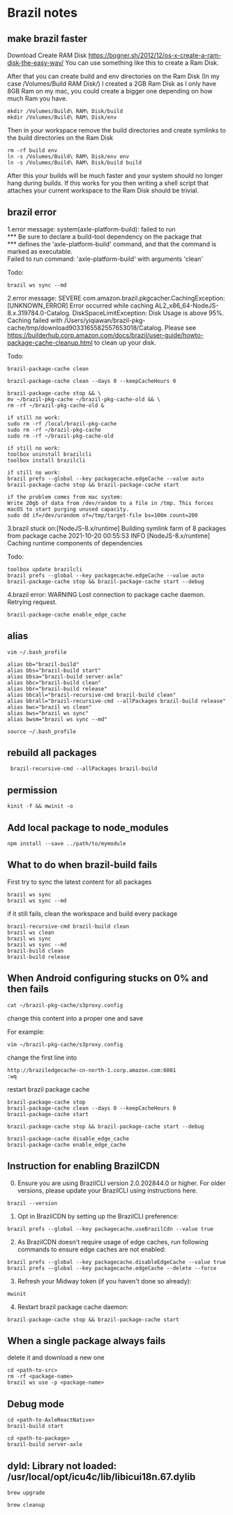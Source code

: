 # Brazil notes

## make brazil faster

Download Create RAM Disk https://bogner.sh/2012/12/os-x-create-a-ram-disk-the-easy-way/
You can use something like this to create a Ram Disk.

After that you can create build and env directories on the Ram Disk (In my case /Volumes/Build RAM Disk/) I created a 2GB Ram Disk as I only have 8GB Ram on my mac, you could create a bigger one depending on how much Ram you have.
```
mkdir /Volumes/Build\ RAM\ Disk/build
mkdir /Volumes/Build\ RAM\ Disk/env
```
Then in your workspace remove the build directories and create symlinks to the build directories on the Ram Disk
```
rm -rf build env
ln -s /Volumes/Build\ RAM\ Disk/env env
ln -s /Volumes/Build\ RAM\ Disk/build build
```
After this your builds will be much faster and your system should no longer hang during builds. If this works for you then writing a shell script that attaches your current workspace to the Ram Disk should be trivial.

## brazil error

1.error message: system(axle-platform-build): failed to run                           
               *** Be sure to declare a build-tool dependency on the package that               
  *** defines the 'axle-platform-build' command, and that the command is marked as executable.  
             Failed to run command: 'axle-platform-build' with arguments 'clean'

Todo: 
```
brazil ws sync --md
```

2.error message: SEVERE com.amazon.brazil.pkgcacher.CachingException: [UNKNOWN_ERROR] Error occurred while caching AL2_x86_64-NodeJS-8.x.319784.0-Catalog. DiskSpaceLimitException: Disk Usage is above 95%. Caching failed with /Users/yiqiawan/brazil-pkg-cache/tmp/download9033165582557653018/Catalog.
 Please see https://builderhub.corp.amazon.com/docs/brazil/user-guide/howto-package-cache-cleanup.html to clean up your disk.

Todo:
```
brazil-package-cache clean

brazil-package-cache clean --days 0 --keepCacheHours 0

brazil-package-cache stop && \
mv ~/brazil-pkg-cache ~/brazil-pkg-cache-old && \
rm -rf ~/brazil-pkg-cache-old &

if still no work:
sudo rm -rf /local/brazil-pkg-cache
sudo rm -rf ~/brazil-pkg-cache
sudo rm -rf ~/brazil-pkg-cache-old

if still no work:
toolbox uninstall brazilcli
toolbox install brazilcli

if still no work:
brazil prefs --global --key packagecache.edgeCache --value auto
brazil-package-cache stop && brazil-package-cache start

if the problem comes from mac system:
Write 20gb of data from /dev/random to a file in /tmp. This forces macOS to start purging unused capacity.
sudo dd if=/dev/urandom of=/tmp/target-file bs=100m count=200
```

3.brazil stuck on:[NodeJS-8.x/runtime] Building symlink farm of 8 packages from package cache
2021-10-20 00:55:53 INFO [NodeJS-8.x/runtime] Caching runtime components of dependencies

Todo:
```
toolbox update brazilcli
brazil prefs --global --key packagecache.edgeCache --value auto
brazil-package-cache stop && brazil-package-cache start --debug
```

4.brazil error: WARNING Lost connection to package cache daemon. Retrying request.
```
brazil-package-cache enable_edge_cache
```

## alias
```
vim ~/.bash_profile

alias bb="brazil-build"
alias bbs="brazil-build start"
alias bbsa="brazil-build server-axle"
alias bbc="brazil-build clean"
alias bbr="brazil-build release"
alias bbcall="brazil-recursive-cmd brazil-build clean"
alias bbrall="brazil-recursive-cmd --allPackages brazil-build release"
alias bwc="brazil ws clean"
alias bws="brazil ws sync"
alias bwsm="brazil ws sync --md"

source ~/.bash_profile

```

## rebuild all packages
```
 brazil-recursive-cmd --allPackages brazil-build
```

## permission
```
kinit -f && mwinit -o
```

## Add local package to node_modules
```
npm install --save ../path/to/mymodule
```

## What to do when brazil-build fails

First try to sync the latest content for all packages
```
brazil ws sync
brazil ws sync --md
```
if it still fails, clean the workspace and build every package
```
brazil-recursive-cmd brazil-build clean
brazil ws clean
brazil ws sync
brazil ws sync --md
brazil-build clean
brazil-build release
```

## When Android configuring stucks on 0% and then fails

```
cat ~/brazil-pkg-cache/s3proxy.config
```
change this content into a proper one and save 

For example:
```
vim ~/brazil-pkg-cache/s3proxy.config
```
change the first line into
```
http://braziledgecache-cn-north-1.corp.amazon.com:6081
:wq
```
restart brazil package cache
```
brazil-package-cache stop
brazil-package-cache clean --days 0 --keepCacheHours 0 
brazil-package-cache start
```
```
brazil-package-cache stop && brazil-package-cache start --debug
```
```
brazil-package-cache disable_edge_cache
brazil-package-cache enable_edge_cache
```

## Instruction for enabling BrazilCDN

0. Ensure you are using BrazilCLI version 2.0.202844.0 or higher. For older versions, please update your BrazilCLI using instructions here.
```
brazil --version
```
1. Opt in BrazilCDN by setting up the BrazilCLI preference:
```
brazil prefs --global --key packagecache.useBrazilCdn --value true
```
2. As BrazilCDN doesn't require usage of edge caches,  run following commands to ensure edge caches are not enabled:
```
brazil prefs --global --key packagecache.disableEdgeCache --value true
brazil prefs --global --key packagecache.edgeCache --delete --force
```
3. Refresh your Midway token (if you haven't done so already):
```
mwinit
```
4. Restart brazil package cache daemon:
```
brazil-package-cache stop && brazil-package-cache start
```

## When a single package always fails

delete it and download a new one
```
cd <path-to-src>
rm -rf <package-name>
brazil ws use -p <package-name>
```

## Debug mode

```
cd <path-to-AxleReactNative>
brazil-build start

cd <path-to-package>
brazil-build server-axle
```

## dyld: Library not loaded: /usr/local/opt/icu4c/lib/libicui18n.67.dylib

```
brew upgrade

brew cleanup

```

